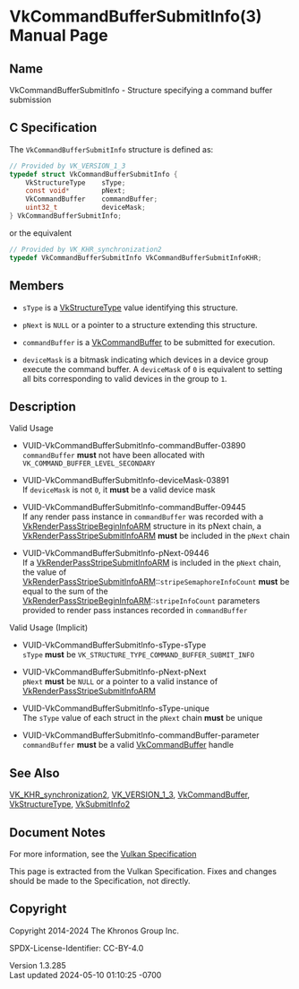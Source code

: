 # VkCommandBufferSubmitInfo(3) Manual Page

## Name

VkCommandBufferSubmitInfo - Structure specifying a command buffer
submission



## <a href="#_c_specification" class="anchor"></a>C Specification

The `VkCommandBufferSubmitInfo` structure is defined as:

``` c
// Provided by VK_VERSION_1_3
typedef struct VkCommandBufferSubmitInfo {
    VkStructureType    sType;
    const void*        pNext;
    VkCommandBuffer    commandBuffer;
    uint32_t           deviceMask;
} VkCommandBufferSubmitInfo;
```

or the equivalent

``` c
// Provided by VK_KHR_synchronization2
typedef VkCommandBufferSubmitInfo VkCommandBufferSubmitInfoKHR;
```

## <a href="#_members" class="anchor"></a>Members

- `sType` is a [VkStructureType](https://registry.khronos.org/vulkan/specs/1.3-extensions/man/html/VkStructureType.html) value identifying
  this structure.

- `pNext` is `NULL` or a pointer to a structure extending this
  structure.

- `commandBuffer` is a [VkCommandBuffer](https://registry.khronos.org/vulkan/specs/1.3-extensions/man/html/VkCommandBuffer.html) to be
  submitted for execution.

- `deviceMask` is a bitmask indicating which devices in a device group
  execute the command buffer. A `deviceMask` of `0` is equivalent to
  setting all bits corresponding to valid devices in the group to `1`.

## <a href="#_description" class="anchor"></a>Description

Valid Usage

- <a href="#VUID-VkCommandBufferSubmitInfo-commandBuffer-03890"
  id="VUID-VkCommandBufferSubmitInfo-commandBuffer-03890"></a>
  VUID-VkCommandBufferSubmitInfo-commandBuffer-03890  
  `commandBuffer` **must** not have been allocated with
  `VK_COMMAND_BUFFER_LEVEL_SECONDARY`

- <a href="#VUID-VkCommandBufferSubmitInfo-deviceMask-03891"
  id="VUID-VkCommandBufferSubmitInfo-deviceMask-03891"></a>
  VUID-VkCommandBufferSubmitInfo-deviceMask-03891  
  If `deviceMask` is not `0`, it **must** be a valid device mask

- <a href="#VUID-VkCommandBufferSubmitInfo-commandBuffer-09445"
  id="VUID-VkCommandBufferSubmitInfo-commandBuffer-09445"></a>
  VUID-VkCommandBufferSubmitInfo-commandBuffer-09445  
  If any render pass instance in `commandBuffer` was recorded with a
  [VkRenderPassStripeBeginInfoARM](https://registry.khronos.org/vulkan/specs/1.3-extensions/man/html/VkRenderPassStripeBeginInfoARM.html)
  structure in its pNext chain, a
  [VkRenderPassStripeSubmitInfoARM](https://registry.khronos.org/vulkan/specs/1.3-extensions/man/html/VkRenderPassStripeSubmitInfoARM.html)
  **must** be included in the `pNext` chain

- <a href="#VUID-VkCommandBufferSubmitInfo-pNext-09446"
  id="VUID-VkCommandBufferSubmitInfo-pNext-09446"></a>
  VUID-VkCommandBufferSubmitInfo-pNext-09446  
  If a
  [VkRenderPassStripeSubmitInfoARM](https://registry.khronos.org/vulkan/specs/1.3-extensions/man/html/VkRenderPassStripeSubmitInfoARM.html)
  is included in the `pNext` chain, the value of
  [VkRenderPassStripeSubmitInfoARM](https://registry.khronos.org/vulkan/specs/1.3-extensions/man/html/VkRenderPassStripeSubmitInfoARM.html)::`stripeSemaphoreInfoCount`
  **must** be equal to the sum of the
  [VkRenderPassStripeBeginInfoARM](https://registry.khronos.org/vulkan/specs/1.3-extensions/man/html/VkRenderPassStripeBeginInfoARM.html)::`stripeInfoCount`
  parameters provided to render pass instances recorded in
  `commandBuffer`

Valid Usage (Implicit)

- <a href="#VUID-VkCommandBufferSubmitInfo-sType-sType"
  id="VUID-VkCommandBufferSubmitInfo-sType-sType"></a>
  VUID-VkCommandBufferSubmitInfo-sType-sType  
  `sType` **must** be `VK_STRUCTURE_TYPE_COMMAND_BUFFER_SUBMIT_INFO`

- <a href="#VUID-VkCommandBufferSubmitInfo-pNext-pNext"
  id="VUID-VkCommandBufferSubmitInfo-pNext-pNext"></a>
  VUID-VkCommandBufferSubmitInfo-pNext-pNext  
  `pNext` **must** be `NULL` or a pointer to a valid instance of
  [VkRenderPassStripeSubmitInfoARM](https://registry.khronos.org/vulkan/specs/1.3-extensions/man/html/VkRenderPassStripeSubmitInfoARM.html)

- <a href="#VUID-VkCommandBufferSubmitInfo-sType-unique"
  id="VUID-VkCommandBufferSubmitInfo-sType-unique"></a>
  VUID-VkCommandBufferSubmitInfo-sType-unique  
  The `sType` value of each struct in the `pNext` chain **must** be
  unique

- <a href="#VUID-VkCommandBufferSubmitInfo-commandBuffer-parameter"
  id="VUID-VkCommandBufferSubmitInfo-commandBuffer-parameter"></a>
  VUID-VkCommandBufferSubmitInfo-commandBuffer-parameter  
  `commandBuffer` **must** be a valid
  [VkCommandBuffer](https://registry.khronos.org/vulkan/specs/1.3-extensions/man/html/VkCommandBuffer.html) handle

## <a href="#_see_also" class="anchor"></a>See Also

[VK_KHR_synchronization2](https://registry.khronos.org/vulkan/specs/1.3-extensions/man/html/VK_KHR_synchronization2.html),
[VK_VERSION_1_3](https://registry.khronos.org/vulkan/specs/1.3-extensions/man/html/VK_VERSION_1_3.html),
[VkCommandBuffer](https://registry.khronos.org/vulkan/specs/1.3-extensions/man/html/VkCommandBuffer.html),
[VkStructureType](https://registry.khronos.org/vulkan/specs/1.3-extensions/man/html/VkStructureType.html),
[VkSubmitInfo2](https://registry.khronos.org/vulkan/specs/1.3-extensions/man/html/VkSubmitInfo2.html)

## <a href="#_document_notes" class="anchor"></a>Document Notes

For more information, see the <a
href="https://registry.khronos.org/vulkan/specs/1.3-extensions/html/vkspec.html#VkCommandBufferSubmitInfo"
target="_blank" rel="noopener">Vulkan Specification</a>

This page is extracted from the Vulkan Specification. Fixes and changes
should be made to the Specification, not directly.

## <a href="#_copyright" class="anchor"></a>Copyright

Copyright 2014-2024 The Khronos Group Inc.

SPDX-License-Identifier: CC-BY-4.0

Version 1.3.285  
Last updated 2024-05-10 01:10:25 -0700
